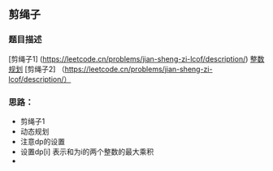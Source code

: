 ## 剪绳子

### 题目描述

[剪绳子1] (https://leetcode.cn/problems/jian-sheng-zi-lcof/description/)
[整数规划](https://leetcode.cn/problems/jian-sheng-zi-lcof/description/)
[剪绳子2] （https://leetcode.cn/problems/jian-sheng-zi-lcof/description/）


### 思路：
 - 剪绳子1
 - 动态规划
 - 注意dp的设置
 - 设置dp[i] 表示和为i的两个整数的最大乘积
 - 
